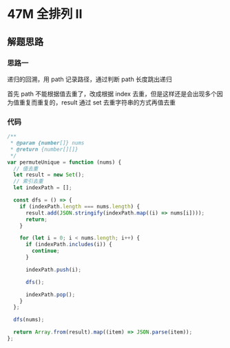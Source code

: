 # 47M 全排列 II

## 解题思路

### 思路一

递归的回溯，用 path 记录路径，通过判断 path 长度跳出递归

首先 path 不能根据值去重了，改成根据 index 去重，但是这样还是会出现多个因为值重复而重复的，result 通过 set 去重字符串的方式再值去重

### 代码

```js
/**
 * @param {number[]} nums
 * @return {number[][]}
 */
var permuteUnique = function (nums) {
  // 值去重
  let result = new Set();
  // 索引去重
  let indexPath = [];

  const dfs = () => {
    if (indexPath.length === nums.length) {
      result.add(JSON.stringify(indexPath.map((i) => nums[i])));
      return;
    }

    for (let i = 0; i < nums.length; i++) {
      if (indexPath.includes(i)) {
        continue;
      }

      indexPath.push(i);

      dfs();

      indexPath.pop();
    }
  };

  dfs(nums);

  return Array.from(result).map((item) => JSON.parse(item));
};
```
